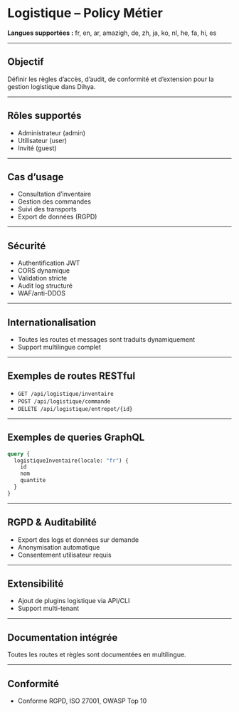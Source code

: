 # Logistique – Policy Métier

**Langues supportées :** fr, en, ar, amazigh, de, zh, ja, ko, nl, he, fa, hi, es

---

## Objectif
Définir les règles d’accès, d’audit, de conformité et d’extension pour la gestion logistique dans Dihya.

---

## Rôles supportés
- Administrateur (admin)
- Utilisateur (user)
- Invité (guest)

---

## Cas d’usage
- Consultation d’inventaire
- Gestion des commandes
- Suivi des transports
- Export de données (RGPD)

---

## Sécurité
- Authentification JWT
- CORS dynamique
- Validation stricte
- Audit log structuré
- WAF/anti-DDOS

---

## Internationalisation
- Toutes les routes et messages sont traduits dynamiquement
- Support multilingue complet

---

## Exemples de routes RESTful
- `GET /api/logistique/inventaire`
- `POST /api/logistique/commande`
- `DELETE /api/logistique/entrepot/{id}`

---

## Exemples de queries GraphQL
```graphql
query {
  logistiqueInventaire(locale: "fr") {
    id
    nom
    quantite
  }
}
```

---

## RGPD & Auditabilité
- Export des logs et données sur demande
- Anonymisation automatique
- Consentement utilisateur requis

---

## Extensibilité
- Ajout de plugins logistique via API/CLI
- Support multi-tenant

---

## Documentation intégrée
Toutes les routes et règles sont documentées en multilingue.

---

## Conformité
- Conforme RGPD, ISO 27001, OWASP Top 10
